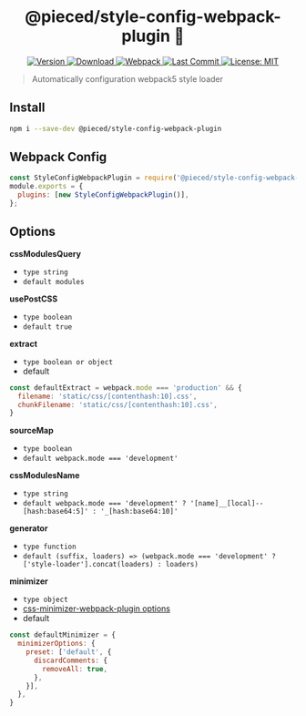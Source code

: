 <h1 align="center">@pieced/style-config-webpack-plugin 👋</h1>
<p align="center">
  <a href="https://www.npmjs.com/package/@pieced/style-config-webpack-plugin" target="_blank">
    <img alt="Version" src="https://img.shields.io/npm/v/@pieced/style-config-webpack-plugin.svg">
  </a>
  <a href="https://www.npmjs.com/package/@pieced/style-config-webpack-plugin" target="_blank">
    <img alt="Download" src="https://img.shields.io/npm/dm/@pieced/style-config-webpack-plugin.svg?color=blue" />
  </a>
  <a href="https://www.npmjs.com/package/@pieced/style-config-webpack-plugin" target="_blank">
  <img alt="Webpack" src="https://img.shields.io/badge/webpack->=5.0.0-blue">
  </a>
  <a href="https://www.npmjs.com/package/@pieced/style-config-webpack-plugin" target="_blank">
  <img alt="Last Commit" src="https://img.shields.io/github/last-commit/pieced-team/style-config-webpack-plugin">
  </a>
  <a href="https://www.npmjs.com/package/@pieced/style-config-webpack-plugin" target="_blank">
    <img alt="License: MIT" src="https://img.shields.io/npm/l/@pieced/style-config-webpack-plugin" />
  </a>
</p>

> Automatically configuration webpack5 style loader

## Install

```sh
npm i --save-dev @pieced/style-config-webpack-plugin
```

## Webpack Config

```js
const StyleConfigWebpackPlugin = require('@pieced/style-config-webpack-plugin');
module.exports = {
  plugins: [new StyleConfigWebpackPlugin()],
};
```

## Options

**cssModulesQuery**

- `type string`
- `default modules`

**usePostCSS**

- `type boolean`
- `default true`

**extract**

- `type boolean or object`
- default

```js
const defaultExtract = webpack.mode === 'production' && {
  filename: 'static/css/[contenthash:10].css',
  chunkFilename: 'static/css/[contenthash:10].css',
}
```

**sourceMap**

- `type boolean`
- `default webpack.mode === 'development'`

**cssModulesName**

- `type string`
- `default webpack.mode === 'development' ? '[name]__[local]--[hash:base64:5]' : '_[hash:base64:10]'`

**generator**

- `type function`
- `default (suffix, loaders) => (webpack.mode === 'development' ? ['style-loader'].concat(loaders) : loaders)`

**minimizer**

- `type object`
- [css-minimizer-webpack-plugin options](https://webpack.js.org/plugins/css-minimizer-webpack-plugin)
- default

```js
const defaultMinimizer = {
  minimizerOptions: {
    preset: ['default', {
      discardComments: {
        removeAll: true,
      },
    }],
  },
}
```
